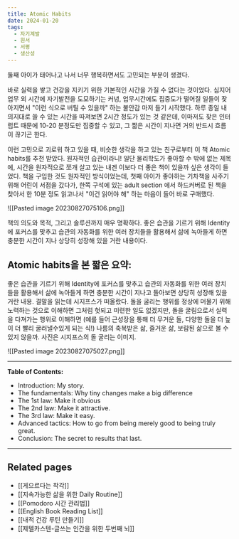 ```yaml
---
title: Atomic Habits
date: 2024-01-20
tags:
  - 자기계발
  - 원서
  - 서평
  - 생산성
---
```

둘째 아이가 태어나고 나서 너무 행복하면서도 고민되는 부분이 생겼다. 

바로 실력을 쌓고 건강을 지키기 위한 기본적인 시간을 가질 수 없다는 것이었다. 심지어 업무 외 시간에 자기발전을 도모하기는 커녕, 업무시간에도 집중도가 떨어질 일들이 잦아지면서 "이런 식으로 버틸 수 있을까" 하는 불안감 마저 들기 시작했다. 하루 종일 내 의지대로 쓸 수 있는 시간을 따져보면 2시간 정도가 있는 것 같은데, 이마저도 잦은 인터럽트 때문에 10-20 분정도만 집중할 수 있고, 그 짧은 시간이 지나면 거의 반드시 흐름이 끊기곤 한다.

이런 고민으로 괴로워 하고 있을 때, 비슷한 생각을 하고 있는 친구로부터 이 책 Atomic habits를 추천 받았다. 원자적인 습관이라니! 일단 물리학도가 좋아할 수 밖에 없는 제목에, 시간을 원자적으로 쪼개 살고 있는 내겐 이보다 더 좋은 책이 있을까 싶은 생각이 들었다. 책을 구입한 것도 원자적인 방식이었는데, 첫째 아이가 좋아하는 기차책을 사주기 위해 어린이 서점을 갔다가, 한쪽 구석에 있는 adult section 에서 하드커버로 된 책을 찾아서 한 10분 정도 읽고나서 "이건 읽어야 해" 하는 마음이 들어 바로 구매했다.

![[Pasted image 20230827075106.png]]

책의 의도와 목적, 그리고 솔루션까지 매우 명확하다. 좋은 습관을 기르기 위해 Identity에 포커스를 맞추고  습관의 자동화를 위한 여러 장치들을 활용해서 삶에 녹아들게 하면 충분한 시간이 지나 상당히 성장해 있을 거란 내용이다.
## Atomic habits을 본 짧은 요약: 

좋은 습관을 기르기 위해 Identity에 포커스를 맞추고 습관의 자동화를 위한 여러 장치들을 활용해서 삶에 녹아들게 하면 충분한 시간이 지나고 돌아보면 상당히 성장해 있을 거란 내용. 결말을 읽는데 시지프스가 떠올랐다. 돌을 굴리는 행위를 정상에 머물기 위해 노력하는 것으로 이해하면 그처럼 헛되고 미련한 일도 없겠지만, 돌을 굴림으로서 실력을 다져가는 행위로 이해하면 (예를 들어 근성장을 통해 더 무거운 돌, 다양한 돌을 더 높이 더 빨리 굴러낼수있게 되는 식!) 나름의 축복받은 삶, 즐거운 삶, 보람된 삶으로 볼 수 있지 않을까. 사진은 시지프스의 돌 굴리는 이미지.

![[Pasted image 20230827075027.png]]

---

**Table of Contents:**

- Introduction: My story.
- The fundamentals: Why tiny changes make a big difference
- The 1st law: Make it obvious
- The 2nd law: Make it attractive.
- The 3rd law: Make it easy.
- Advanced tactics: How to go from being merely good to being truly great.
- Conclusion: The secret to results that last.

---

## Related pages

- [[게으르다는 착각]]
- [[지속가능한 삶을 위한 Daily Routine]]
- [[Pomodoro 시간 관리법]]
- [[English Book Reading List]]
- [[내적 건강 루틴 만들기]]
- [[제텔카스텐-글쓰는 인간을 위한 두번째 뇌]]
